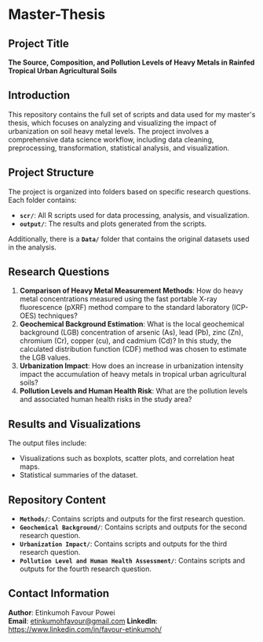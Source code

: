 # Master-Thesis

## Project Title
**The Source, Composition, and Pollution Levels of Heavy Metals in Rainfed Tropical Urban Agricultural Soils**

## Introduction
This repository contains the full set of scripts and data used for my master's thesis, which focuses on analyzing and visualizing the impact of urbanization on soil heavy metal levels. The project involves a comprehensive data science workflow, including data cleaning, preprocessing, transformation, statistical analysis, and visualization.

## Project Structure
The project is organized into folders based on specific research questions. Each folder contains:
- **`scr/`**: All R scripts used for data processing, analysis, and visualization.
- **`output/`**: The results and plots generated from the scripts.

Additionally, there is a **`Data/`** folder that contains the original datasets used in the analysis.

## Research Questions
1. **Comparison of Heavy Metal Measurement Methods**: How do heavy metal concentrations measured using the fast portable X-ray fluorescence (pXRF) method compare to the standard laboratory (ICP-OES) techniques?
2. **Geochemical Background Estimation**: What is the local geochemical background (LGB) concentration of arsenic (As), lead (Pb), zinc (Zn), chromium (Cr), copper (cu), and cadmium (Cd)? In this study, the calculated distribution function (CDF) method was chosen to estimate the LGB values.
3. **Urbanization Impact**: How does an increase in urbanization intensity impact the accumulation of heavy metals in tropical urban agricultural soils?
4. **Pollution Levels and Human Health Risk**: What are the pollution levels and associated human health risks in the study area?

## Results and Visualizations
The output files include:
- Visualizations such as boxplots, scatter plots, and correlation heat maps.
- Statistical summaries of the dataset.

## Repository Content
- **`Methods/`**: Contains scripts and outputs for the first research question.
- **`Geochemical Background/`**: Contains scripts and outputs for the second research question.
- **`Urbanization Impact/`**: Contains scripts and outputs for the third research question.
- **`Pollution Level and Human Health Assessment/`**: Contains scripts and outputs for the fourth research question.

## Contact Information
**Author**: Etinkumoh Favour Powei  
**Email**: etinkumohfavour@gmail.com
**LinkedIn**: https://www.linkedin.com/in/favour-etinkumoh/ 
